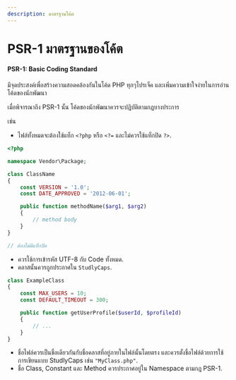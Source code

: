 ```yaml
---
description: มาตรฐานโค้ต
---
```


# PSR-1 มาตรฐานของโค้ต

#### PSR-1: Basic Coding Standard

มีจุดประสงค์เพื่อสร้างความสอดคล้องกันในโค้ด PHP ทุกๆโปรเจ็ค และเพิ่มความเข้าใจง่ายในการอ่านโค้ดของนักพัฒนา&#x20;

เมื่อพิจารณาถึง PSR-1 นั้น โค้ดของนักพัฒนาควรจะปฏิบัติตามกฎบางประการ&#x20;

เช่น&#x20;

* ไฟล์ทั้งหมดจะต้องใช้แท็ก `<?php` หรือ `<?=` และไม่ควรใช้แท็กปิด `?>`.

```php
<?php

namespace Vendor\Package;

class ClassName
{
    const VERSION = '1.0';
    const DATE_APPROVED = '2012-06-01';

    public function methodName($arg1, $arg2)
    {
        // method body
    }
}

// ต้องไม่มีแท็กปิด
```



* ควรใช้การเข้ารหัส UTF-8 กับ Code ทั้งหมด.
* คลาสนั้นควรถูกประกาศใน `StudlyCaps`.

```php
class ExampleClass
{
    const MAX_USERS = 10;
    const DEFAULT_TIMEOUT = 300;

    public function getUserProfile($userId, $profileId)
    {
        // ...
    }
}
```

* ชื่อไฟล์ควรเป็นชื่อเดียวกันกับชื่อคลาสที่อยู่ภายในไฟล์นั้นโดยตรง และควรตั้งชื่อไฟล์ด้วยการใช้การเขียนแบบ StudlyCaps เช่น `"MyClass.php"`.
* ชื่อ Class, Constant และ Method ควรประกาศอยู่ใน Namespace ตามกฎ PSR-1.

